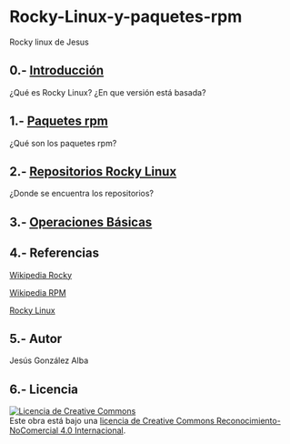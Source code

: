 # Rocky-Linux-y-paquetes-rpm
Rocky linux de Jesus

## 0.- [Introducción](/modulo/modulo0.md)
¿Qué es Rocky Linux?
¿En que versión está basada?

## 1.- [Paquetes rpm](/modulo/modulo1.md)
¿Qué son los paquetes rpm?

## 2.- [Repositorios Rocky Linux](/modulo/modulo2.md)
¿Donde se encuentra los repositorios?

## 3.- [Operaciones Básicas](/modulo/modulo3.md)

## 4.- Referencias

[Wikipedia Rocky](https://es.wikipedia.org/wiki/Rocky_Linux)

[Wikipedia RPM](https://es.wikipedia.org/wiki/RPM_Package_Manager)

[Rocky Linux](https://rockylinux.org/)

## 5.- Autor

Jesús González Alba

## 6.- Licencia

<a rel="license" href="http://creativecommons.org/licenses/by-nc/4.0/"><img alt="Licencia de Creative Commons" style="border-width:0" src="https://i.creativecommons.org/l/by-nc/4.0/88x31.png" /></a><br />Este obra está bajo una <a rel="license" href="http://creativecommons.org/licenses/by-nc/4.0/">licencia de Creative Commons Reconocimiento-NoComercial 4.0 Internacional</a>.

